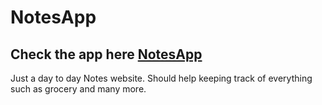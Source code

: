 # NotesApp
## Check the app here [NotesApp](https://notesbyrayan.netlify.app/)
Just a day to day Notes website. Should help keeping track of everything such as grocery and many more.

